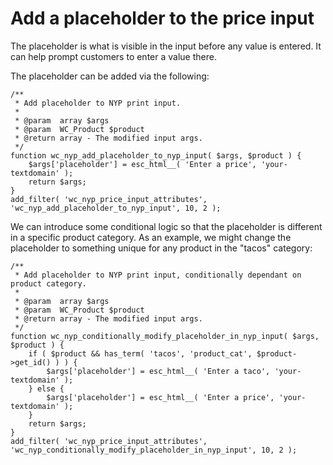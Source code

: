 # Add a placeholder to the price input

The placeholder is what is visible in the input before any value is entered. It can help prompt customers to enter a value there.

The placeholder can be added via the following:

```[php]
/**
 * Add placeholder to NYP print input.
 * 
 * @param  array $args
 * @param  WC_Product $product
 * @return array - The modified input args.
 */
function wc_nyp_add_placeholder_to_nyp_input( $args, $product ) {
    $args['placeholder'] = esc_html__( 'Enter a price', 'your-textdomain' );
    return $args;
}
add_filter( 'wc_nyp_price_input_attributes', 'wc_nyp_add_placeholder_to_nyp_input', 10, 2 );
```

We can introduce some conditional logic so that the placeholder is different in a specific product category. As an example, we might change the placeholder to something unique for any product in the "tacos" category:


```[php]
/**
 * Add placeholder to NYP print input, conditionally dependant on product category.
 * 
 * @param  array $args
 * @param  WC_Product $product
 * @return array - The modified input args.
 */
function wc_nyp_conditionally_modify_placeholder_in_nyp_input( $args, $product ) {
    if ( $product && has_term( 'tacos', 'product_cat', $product->get_id() ) ) {
        $args['placeholder'] = esc_html__( 'Enter a taco', 'your-textdomain' );
    } else {
        $args['placeholder'] = esc_html__( 'Enter a price', 'your-textdomain' );
    }
    return $args;
}
add_filter( 'wc_nyp_price_input_attributes', 'wc_nyp_conditionally_modify_placeholder_in_nyp_input', 10, 2 );
```
